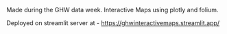 Made during the GHW data week.
Interactive Maps using plotly and folium.

Deployed on streamlit server at - https://ghwinteractivemaps.streamlit.app/